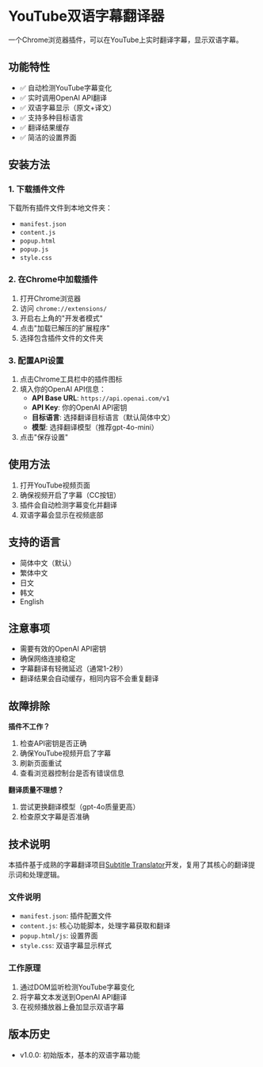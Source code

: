 # YouTube双语字幕翻译器

一个Chrome浏览器插件，可以在YouTube上实时翻译字幕，显示双语字幕。

## 功能特性

- ✅ 自动检测YouTube字幕变化
- ✅ 实时调用OpenAI API翻译
- ✅ 双语字幕显示（原文+译文）  
- ✅ 支持多种目标语言
- ✅ 翻译结果缓存
- ✅ 简洁的设置界面

## 安装方法

### 1. 下载插件文件
下载所有插件文件到本地文件夹：
- `manifest.json`
- `content.js`
- `popup.html`
- `popup.js`
- `style.css`

### 2. 在Chrome中加载插件
1. 打开Chrome浏览器
2. 访问 `chrome://extensions/`
3. 开启右上角的"开发者模式"
4. 点击"加载已解压的扩展程序"
5. 选择包含插件文件的文件夹

### 3. 配置API设置
1. 点击Chrome工具栏中的插件图标
2. 填入你的OpenAI API信息：
   - **API Base URL**: `https://api.openai.com/v1`
   - **API Key**: 你的OpenAI API密钥
   - **目标语言**: 选择翻译目标语言（默认简体中文）
   - **模型**: 选择翻译模型（推荐gpt-4o-mini）
3. 点击"保存设置"

## 使用方法

1. 打开YouTube视频页面
2. 确保视频开启了字幕（CC按钮）
3. 插件会自动检测字幕变化并翻译
4. 双语字幕会显示在视频底部

## 支持的语言

- 简体中文（默认）
- 繁体中文
- 日文
- 韩文  
- English

## 注意事项

- 需要有效的OpenAI API密钥
- 确保网络连接稳定
- 字幕翻译有轻微延迟（通常1-2秒）
- 翻译结果会自动缓存，相同内容不会重复翻译

## 故障排除

**插件不工作？**
1. 检查API密钥是否正确
2. 确保YouTube视频开启了字幕
3. 刷新页面重试
4. 查看浏览器控制台是否有错误信息

**翻译质量不理想？**
1. 尝试更换翻译模型（gpt-4o质量更高）
2. 检查原文字幕是否准确

## 技术说明

本插件基于成熟的字幕翻译项目[Subtitle Translator](https://github.com/your-repo)开发，复用了其核心的翻译提示词和处理逻辑。

### 文件说明

- `manifest.json`: 插件配置文件
- `content.js`: 核心功能脚本，处理字幕获取和翻译
- `popup.html/js`: 设置界面
- `style.css`: 双语字幕显示样式

### 工作原理

1. 通过DOM监听检测YouTube字幕变化
2. 将字幕文本发送到OpenAI API翻译
3. 在视频播放器上叠加显示双语字幕

## 版本历史

- v1.0.0: 初始版本，基本的双语字幕功能